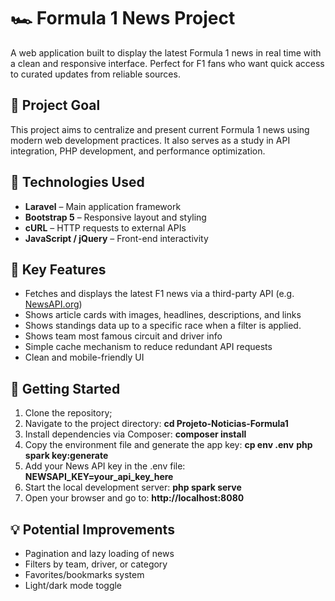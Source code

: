 # 🏎️ Formula 1 News Project

A web application built to display the latest Formula 1 news in real time with a clean and responsive interface. Perfect for F1 fans who want quick access to curated updates from reliable sources.

## 📌 Project Goal

This project aims to centralize and present current Formula 1 news using modern web development practices. It also serves as a study in API integration, PHP development, and performance optimization.

## 🚀 Technologies Used

- **Laravel** – Main application framework
- **Bootstrap 5** – Responsive layout and styling
- **cURL** – HTTP requests to external APIs
- **JavaScript / jQuery** – Front-end interactivity

## 🧠 Key Features

- Fetches and displays the latest F1 news via a third-party API (e.g. [NewsAPI.org](https://newsapi.org))
- Shows article cards with images, headlines, descriptions, and links
- Shows standings data up to a specific race when a filter is applied.
- Shows team most famous circuit and driver info 
- Simple cache mechanism to reduce redundant API requests
- Clean and mobile-friendly UI

## 🔧 Getting Started

1. Clone the repository;
2. Navigate to the project directory:
       <b>cd Projeto-Noticias-Formula1</b>
3. Install dependencies via Composer:
       <b>composer install</b>
4. Copy the environment file and generate the app key:
       <b>cp env .env</b>
       <b>php spark key:generate</b>
5. Add your News API key in the .env file:
       <b>NEWSAPI_KEY=your_api_key_here</b>
6. Start the local development server:
       <b>php spark serve</b>
7. Open your browser and go to:
       <b>http://localhost:8080</b>
       
## 💡 Potential Improvements

- Pagination and lazy loading of news
- Filters by team, driver, or category
- Favorites/bookmarks system
- Light/dark mode toggle
